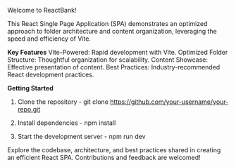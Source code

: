 Welcome to ReactBank!

This React Single Page Application (SPA) demonstrates an optimized approach to folder architecture and content organization, leveraging the speed and efficiency of Vite.

**Key Features**
Vite-Powered: Rapid development with Vite.
Optimized Folder Structure: Thoughtful organization for scalability.
Content Showcase: Effective presentation of content.
Best Practices: Industry-recommended React development practices.

**Getting Started**

1. Clone the repository - git clone https://github.com/your-username/your-repo.git

2. Install dependencies - npm install

4. Start the development server - npm run dev

Explore the codebase, architecture, and best practices shared in creating an efficient React SPA. Contributions and feedback are welcomed!

